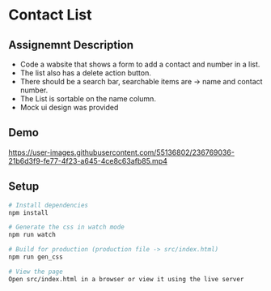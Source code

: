 # Contact List

## Assignemnt Description
 - Code a wabsite that shows a form to add a contact and number in a list.
 - The list also has a delete action button. 
 - There should be a search bar, searchable items are -> name and contact number.
 - The List is sortable on the name column.
 - Mock ui design was provided
 
## Demo

https://user-images.githubusercontent.com/55136802/236769036-21b6d3f9-fe77-4f23-a645-4ce8c63afb85.mp4

## Setup

```bash
# Install dependencies
npm install

# Generate the css in watch mode
npm run watch

# Build for production (production file -> src/index.html)
npm run gen_css

# View the page
Open src/index.html in a browser or view it using the live server
```
